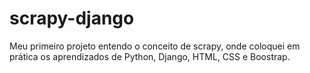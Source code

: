 # scrapy-django
Meu primeiro projeto entendo o conceito de scrapy, onde coloquei em prática os aprendizados de Python, Django, HTML, CSS e Boostrap.
